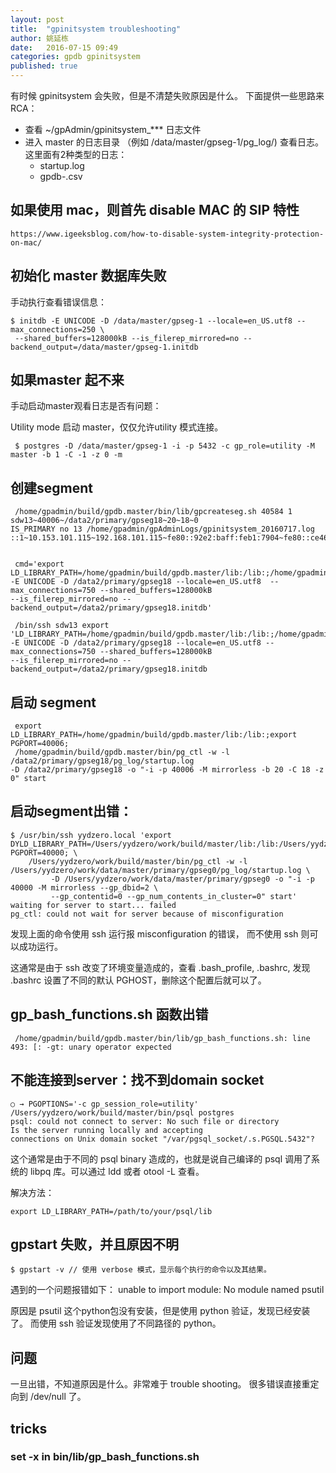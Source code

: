 ```yaml
---
layout: post
title:  "gpinitsystem troubleshooting"
author: 姚延栋
date:   2016-07-15 09:49
categories: gpdb gpinitsystem
published: true
---
```


有时候 gpinitsystem 会失败，但是不清楚失败原因是什么。 下面提供一些思路来 RCA：

* 查看 ~/gpAdmin/gpinitsystem_*** 日志文件
* 进入 master 的日志目录 （例如 /data/master/gpseg-1/pg_log/) 查看日志。 这里面有2种类型的日志：
  * startup.log
  * gpdb-<date>.csv

## 如果使用 mac，则首先 disable MAC 的 SIP 特性

    https://www.igeeksblog.com/how-to-disable-system-integrity-protection-on-mac/

## 初始化 master 数据库失败

手动执行查看错误信息：

    $ initdb -E UNICODE -D /data/master/gpseg-1 --locale=en_US.utf8 --max_connections=250 \
     --shared_buffers=128000kB --is_filerep_mirrored=no --backend_output=/data/master/gpseg-1.initdb


## 如果master 起不来

手动启动master观看日志是否有问题：


Utility mode 启动 master，仅仅允许utility 模式连接。

     $ postgres -D /data/master/gpseg-1 -i -p 5432 -c gp_role=utility -M master -b 1 -C -1 -z 0 -m

## 创建segment

     /home/gpadmin/build/gpdb.master/bin/lib/gpcreateseg.sh 40584 1 sdw13~40006~/data2/primary/gpseg18~20~18~0 
	IS_PRIMARY no 13 /home/gpadmin/gpAdminLogs/gpinitsystem_20160717.log 
	::1~10.153.101.115~192.168.101.115~fe80::92e2:baff:feb1:7904~fe80::ce46:d6ff:fe58:e10c


     cmd='export LD_LIBRARY_PATH=/home/gpadmin/build/gpdb.master/lib:/lib:;/home/gpadmin/build/gpdb.master/bin/initdb  
	-E UNICODE -D /data2/primary/gpseg18 --locale=en_US.utf8  --max_connections=750 --shared_buffers=128000kB 
	--is_filerep_mirrored=no --backend_output=/data2/primary/gpseg18.initdb'

     /bin/ssh sdw13 export 'LD_LIBRARY_PATH=/home/gpadmin/build/gpdb.master/lib:/lib:;/home/gpadmin/build/gpdb.master/bin/initdb' 
	-E UNICODE -D /data2/primary/gpseg18 --locale=en_US.utf8 --max_connections=750 --shared_buffers=128000kB 
	--is_filerep_mirrored=no --backend_output=/data2/primary/gpseg18.initdb


## 启动 segment

     export LD_LIBRARY_PATH=/home/gpadmin/build/gpdb.master/lib:/lib:;export PGPORT=40006; 
     /home/gpadmin/build/gpdb.master/bin/pg_ctl -w -l /data2/primary/gpseg18/pg_log/startup.log 
   	-D /data2/primary/gpseg18 -o "-i -p 40006 -M mirrorless -b 20 -C 18 -z 0" start

## 启动segment出错：

    $ /usr/bin/ssh yydzero.local 'export DYLD_LIBRARY_PATH=/Users/yydzero/work/build/master/lib:/lib:/Users/yydzero/work/build/master/lib:/lib:;export PGPORT=40000; \
        /Users/yydzero/work/build/master/bin/pg_ctl -w -l /Users/yydzero/work/data/master/primary/gpseg0/pg_log/startup.log \
             -D /Users/yydzero/work/data/master/primary/gpseg0 -o "-i -p 40000 -M mirrorless --gp_dbid=2 \
             --gp_contentid=0 --gp_num_contents_in_cluster=0" start'
    waiting for server to start... failed
    pg_ctl: could not wait for server because of misconfiguration

发现上面的命令使用 ssh 运行报 misconfiguration 的错误， 而不使用 ssh 则可以成功运行。

这通常是由于 ssh 改变了环境变量造成的，查看 .bash_profile, .bashrc, 发现 .bashrc 设置了不同的默认 PGHOST，删除这个配置后就可以了。

## gp_bash_functions.sh 函数出错

     /home/gpadmin/build/gpdb.master/bin/lib/gp_bash_functions.sh: line 493: [: -gt: unary operator expected

## 不能连接到server：找不到domain socket

	○ → PGOPTIONS='-c gp_session_role=utility' /Users/yydzero/work/build/master/bin/psql postgres
	psql: could not connect to server: No such file or directory
	Is the server running locally and accepting
	connections on Unix domain socket "/var/pgsql_socket/.s.PGSQL.5432"?

这个通常是由于不同的 psql binary 造成的，也就是说自己编译的 psql 调用了系统的 libpq 库。可以通过 ldd 或者 otool -L 查看。

解决方法：

	export LD_LIBRARY_PATH=/path/to/your/psql/lib

## gpstart 失败，并且原因不明

    $ gpstart -v // 使用 verbose 模式，显示每个执行的命令以及其结果。

遇到的一个问题报错如下： unable to import module: No module named psutil

原因是 psutil 这个python包没有安装，但是使用 python 验证，发现已经安装了。 而使用 ssh 验证发现使用了不同路径的 python。

## 问题

一旦出错，不知道原因是什么。非常难于 trouble shooting。 很多错误直接重定向到 /dev/null 了。

## tricks

### set -x in bin/lib/gp_bash_functions.sh

